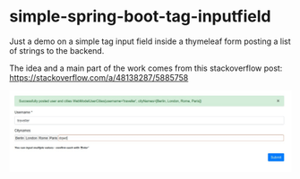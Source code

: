 # simple-spring-boot-tag-inputfield
Just a demo on a simple tag input field inside a thymeleaf form posting a list of strings to the backend.

The idea and a main part of the work comes from this stackoverflow post:
https://stackoverflow.com/a/48138287/5885758



![Example Image Showing Tags / Multiple Strings as Input](./example.jpg "Example")
